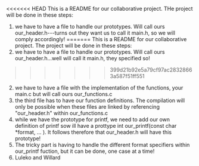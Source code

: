 <<<<<<< HEAD
This is a README for our collaborative project. THe project will be done in these steps:
1. we have to have a file to handle our prototypes. Will call ours our_header.h---turns  out they want us to call it main.h, so we will comply accordingly!
=======
This is a README for our collaborative project. The project will be done in these steps:
1. we have to have a file to handle our prototypes. Will call ours our_header.h...well will call it main.h, they specified so!
>>>>>>> 399d21b92e5a79cf97ac28328663a587f51ff551
2. we have to have a file with the implementation of the functions, your main.c but will call ours our_functions.c
3. the third file has to have our function definitions. The compilation will only be possible when these files are linked by referencing "our_header.h" within our_functions.c 
4. while we have the prototype for printf, we need to add our own definition of printf sow ill have a prottype int our_printf(const char *format, ... ). It follows therefore that our_header.h will have this prototype!
5. The tricky part is having to handle the different format specifiers within our_printf fuction, but it can be done, one case at a time!
6. Luleko and Willard
